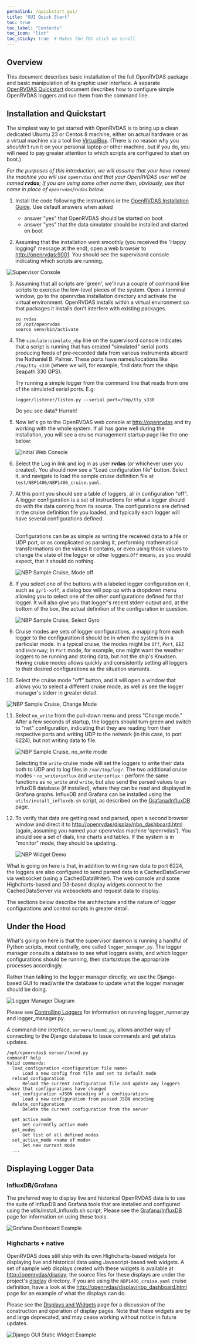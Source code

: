 ```yaml
---
permalink: /quickstart_gui/
title: "GUI Quick Start"
toc: true
toc_label: "Contents"
toc_icon: "list"
toc_sticky: true  # Makes the TOC stick on scroll
---
```

## Overview
This document describes basic installation of the full OpenRVDAS package and basic manipulation of its graphic user interface. A separate [OpenRVDAS Quickstart](quick_start.md) document describes how to configure simple OpenRVDAS loggers and run them from the command line.

## Installation and Quickstart
The simplest way to get started with OpenRVDAS is to bring up a clean dedicated Ubuntu 23 or
Centos 8 machine, either on actual hardware or as a virtual machine via a tool like [VirtualBox](https://www.virtualbox.org/).
(There is no reason why you _shouldn't_ run it on your personal laptop or other machine, but  if you do, you will need to
pay greater attention to which scripts are configured to start on boot.) 

_For the purposes of this introduction, we will assume that your have named the machine you will use `openrvdas` and that your OpenRVDAS user will be named __rvdas__; if you are using some other name then, obviously, use that name in place of `openrvdas`/`rvdas` below._

1. Install the code following the instructions in the [OpenRVDAS Installation Guide](../INSTALL.md). Use default answers when asked 
   * answer "yes" that OpenRVDAS should be started on boot
   * answer "yes" that the data simulator should be installed and started on boot


2. Assuming that the installation went smoothly (you received the 'Happy logging!' message at the end), open a web browser to [http://openrvdas:9001](http://openrvdas:9001). You should see the supervisord console indicating which scripts are running.

 ![Supervisor Console](../assets/images/supervisor.png)

3. Assuming that all scripts are 'green', we'll run a couple of command line scripts to exercise the low-level pieces of the system. Open a terminal window, go to the openrvdas installation directory and activate the virtual environment.    OpenRVDAS installs within a virtual environment so that packages it installs don't interfere with existing packages. 
    ```
    su rvdas
    cd /opt/openrvdas
    source venv/bin/activate
    ```



4. The `simulate:simulate_nbp` line on the supervisord console indicates that a script is running that has created
"simulated" serial ports producing feeds of pre-recorded data from various instruments aboard the Nathaniel B. Palmer. These
ports have names/locations like `/tmp/tty_s330` (where we will, for example, find data from the ships Seapath 330 GPS).

    Try running a simple logger from the command line that reads from one of the simulated serial ports. E.g:
    ```
    logger/listener/listen.py --serial port=/tmp/tty_s330
    ```
   Do you see data? Hurrah!


5. Now let's go to the OpenRVDAS web console at [http://openrvdas](http://openrvdas) and try working with the whole system. If all has gone well during the installation, you will see a cruise management startup page like the one below:

    ![Initial Web Console](../assets/images/nbp_initial.png)


6. Select the Log in link and log in as user __rvdas__ (or whichever user you created). You should now see a "Load configuration file" button. Select it, and navigate to load the sample cruise definition file at ``test/NBP1406/NBP1406_cruise.yaml``.<p>


7. At this point you should see a table of loggers, all in configuration "off". A logger configuration is a set of instructions for what a logger should do with the data coming from its source. The configurations are defined in the cruise definition file you loaded, and typically each logger will have several configurations defined.<br><br>

    Configurations can be as simple as writing the
 received data to a file or UDP port, or as complicated as parsing it, performing mathematical transformations on the values
 it contains, or even using those values to change the state of the logger or other loggers.`Off` means, as you would expect, that
 it should do nothing. 


    ![NBP Sample Cruise, Mode off](images/nbp_mode_off.png)


8. If you select one of the buttons with a labeled logger configuration on it, such as `gyr1->off`, a dialog box will pop up
 with a dropdown menu allowing you to select one of the other configurations defined for that logger. It will also give you
 that logger's recent stderr output and, at the bottom of the box, the actual definition of the configuration in question.

   ![NBP Sample Cruise, Select Gyro](../assets/images/sample_cruise_select_logger_config.png)


9. Cruise modes are sets of logger configurations, a mapping from each logger to the configuration it should be in when the
 system is in a particular mode. In a typical cruise, the modes might be `Off`, `Port`, `EEZ` and `Underway`; in `Port` mode,
 for example, one might want the weather loggers to be running and storing data, but not the ship's Knudsen. Having cruise modes
 allows quickly and consistently setting all loggers to their desired configurations as the situation warrants.


10. Select the cruise mode "off" button, and it will open a window that allows you to select a different cruise mode, as well as see the logger manager's stderr in greater detail.

   ![NBP Sample Cruise, Change Mode](../assets/images/nbp_change_mode.png)


11. Select `no_write` from the pull-down menu and press "Change mode." After a few seconds of startup, the loggers should turn green and switch to "net" configuration, indicating that they are reading from their
 respective ports and writing UDP to the network (in this case, to port 6224), but not writing data to file.

    ![NBP Sample Cruise, no_write mode](../assets/images/nbp_running.png)

     Selecting the `write` cruise mode will set the loggers to write their data both to UDP and to log files in 
 `/var/tmp/log/`. The two additional cruise modes - `no_write+influx` and `write+influx` - perform the same functions as `no_write` and `write`, but also send the parsed values to an InfluxDB database (if installed), where they can be
 read and displayed in Grafana graphs. InfluxDB and Grafana can be installed using the `utils/install_influxdb.sh`
script, as described on the [Grafana/InfluxDB](../docs/grafana_displays.md) page.


12. To verify that data are getting read and parsed, open a second browser window and direct it to [http://openrvdas/display/nbp_dashboard.html](http://openrvdas/display/nbp_dashboard.html) (again, assuming you named your openrvdas machine 'openrvdas'). You should see a set of dials, line charts and tables. If the system is in "monitor" mode, they should be updating.

    ![NBP Widget Demo](../assets/images/nbp_dashboard.png)
 
What is going on here is that, in addition to writing raw data to port 6224, the loggers are also configured to send
 parsed data to a CachedDataServer via websocket (using a CachedDataWriter). The web console and some Highcharts-based
 and D3-based display widgets connect to the CachedDataServer via websockets and request data to display.

The sections below describe the architecture and the nature of logger configurations and control scripts in greater detail.

## Under the Hood
What's going on here is that the supervisor daemon is running a handful of Python scripts, most centrally, one called `logger_manager.py`. The logger manager consults a database to see what loggers exists, and which logger configurations should be running, then starts/stops the appropriate processes accordingly.

Rather than talking to the logger manager directly, we use the Django-based GUI to read/write the database to update what the logger manager should be doing.

![Logger Manager Diagram](../assets/images/logger_manager_diagram.png)

Please see [Controlling Loggers](../docs/controlling_loggers.md) for information on running logger\_runner.py and logger\_manager.py.

A command-line interface, `servers/lmcmd.py`, allows another way of connecting to the Django database to issue commands and get status updates.
```buildoutcfg
/opt/openrvdas$ server/lmcmd.py
command? help
Valid commands:
  load_configuration <configuration file name>
      Load a new config from file and set to default mode
  reload_configuration
      Reload the current configuration file and update any loggers whose that configurations have changed
  set_configuration <JSON encoding of a configuration>
      Load a new configuration from passed JSON encoding
  delete_configuration
      Delete the current configuration from the server

  get_active_mode
      Get currently active mode
  get_modes
      Get list of all defined modes
  set_active_mode <name of mode>
      Set new current mode
  ...
```

## Displaying Logger Data

### InfluxDB/Grafana
The preferred way to display live and historical OpenRVDAS data is to use the suite of InfluxDB and Grafana
tools that are installed and configured using the utils/install_influxdb.sh script, Please see the
[Grafana/InfluxDB](../docs/grafana_displays.md) page for information on using these tools.

![Grafana Dashboard Example](../assets/images/grafana_dashboard.png)

### Highcharts + native
OpenRVDAS does still ship with its own Highcharts-based widgets for displaying live and historical data using Javascript-based web widgets. A set of sample web displays created with these widgets is available at [http://openrvdas/display](http://openrvdas/display); the
source files for these displays are under the project's
[display](../display) directory. If you are using the
``NBP1406_cruise.yaml`` cruise definition, have a look at the
[http://openrvdas/display/nbp_dashboard.html](http://openrvdas/display/nbp_dashboard.html)
page for an example of what the displays can do.

Please see the [Displays and Widgets](../docs/display_widgets.md) page for a discussion of the construction and operation of display pages. Note that these widgets are by and large deprecated, and may cease working without notice in future updates.

![Django GUI Static Widget Example](../assets/images/django_gui_static_widget.png)
